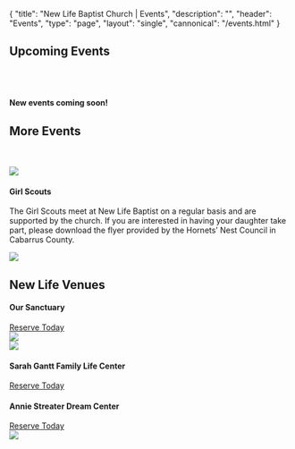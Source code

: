 {
	"title": "New Life Baptist Church | Events",
	"description": "",
	"header": "Events",
	"type": "page",
	"layout": "single",
	"cannonical": "/events.html"
}
<section class="interior-section">
	<div class="container">
		<h2>Upcoming Events</h2><br><br>
		<div class="row">
    	<div class="col-xs-12 col-md-6">
				<!-- <img src="/images/" class="thumbnail"> -->
			</div>
			<div class="col-xs-12 col-md-6">
				<h4>
					<!-- Event title -->
					New events coming soon!
				</h4>
				<p class="text-justify">
					<!-- Event description -->
				</p>
			</div>
    </div>
	</div>
</section>
<section class="interior-section">
	<div class="container">
		<h2>More Events</h2><br><br>
		<div class="row">
			<!-- <div class="col-xs-12 col-md-4">
				<img class="thumbnail profile-pic" src="/images/events/">
			</div> -->
			<div class="col-xs-12 col-md-4">
				<img class="thumbnail profile-pic" src="/images/events/YouthExplosion.jpg">
			</div>
		</div>
	</div>
</section>
<section class="interior-section">
	<div class="container">
		<div class="row">
			<div class="col-xs-12 col-md-6">
				<h4>Girl Scouts</h4>
				<p class="text-justify">The Girl Scouts meet at New Life Baptist on a regular basis and are supported by the church. If you are interested in having your daughter take part, please download the flyer provided by the Hornets’ Nest Council in Cabarrus County. </p>
			</div>
			<div class="col-xs-12 col-md-6">
				<img src="/images/girlscouts.png" class="img-girlscout">
			</div>
		</div>
	</div>
</section>

<section class="interior-section">
	<div class="container">
		<h2>New Life Venues</h2>
		<div class="row">
			<div class="col-xs-12 col-md-6">
				<h4>Our Sanctuary</h4>
				<p></p>
				<a class="button blue" style="margin-bottom: 40px;" href="/booking.html" target="_blank">Reserve Today</a>
			</div>
			<div class="col-xs-12 col-md-6">
				<img src="images/sanctuary.jpg" class="thumbnail">
			</div>
		</div>
	</div>
</section>
<section class="interior-section">
	<div class="container">
		<div class="row">
			<div class="col-xs-12 col-md-6">
				<img src="images/wes2.jpg" class="thumbnail">
			</div>
			<div class="col-xs-12 col-md-6">
				<h4>Sarah Gantt Family Life Center</h4>
				<p></p>
				<a class="button blue" href="/booking.html" target="_blank">Reserve Today</a>
			</div>
		</div>
	</div>
</section>
<section class="interior-section">
	<div class="container">
		<div class="row">
			<div class="col-xs-12 col-md-6">
				<h4>Annie Streater Dream Center</h4>
				<p></p>
				<a class="button blue" style="margin-bottom: 40px;" href="/booking.html" target="_blank">Reserve Today</a>
			</div>
			<div class="col-xs-12 col-md-6">
				<img src="images/dreamcenter.jpg" class="thumbnail">
			</div>
		</div>
	</div>
</section>

